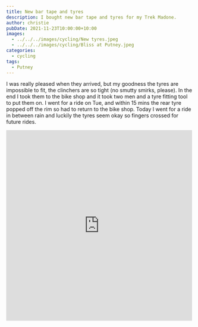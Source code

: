 ```yaml
---
title: New bar tape and tyres
description: I bought new bar tape and tyres for my Trek Madone.
author: christie
pubDate: 2021-11-23T10:00:00+10:00
images:
  - ../../../images/cycling/New tyres.jpeg
  - ../../../images/cycling/Bliss at Putney.jpeg
categories:
  - cycling
tags:
  - Putney
---
```


I was really pleased when they arrived, but my goodness the tyres are impossible to fit, the clinchers are so tight (no smutty smirks, please). In the end I took them to the bike shop and it took two men and a tyre fitting tool to put them on. I went for a ride on Tue, and within 15 mins the rear tyre popped off the rim so had to return to the bike shop. Today I went for a ride in between rain and luckily the tyres seem okay so fingers crossed for future rides.

<iframe src="https://www.facebook.com/plugins/post.php?href=https%3A%2F%2Fwww.facebook.com%2Fchris1.tham%2Fposts%2Fpfbid0WMQWSdcMMmd1kovrZG7dR414LTdP8eeCQSFYz1RU9MupUxpYsRzLGX6Vih9CqLvRl&show_text=true&width=500" width="500" height="512" style="border:none;overflow:hidden" scrolling="no" frameborder="0" allowfullscreen="true" allow="autoplay; clipboard-write; encrypted-media; picture-in-picture; web-share"></iframe>
